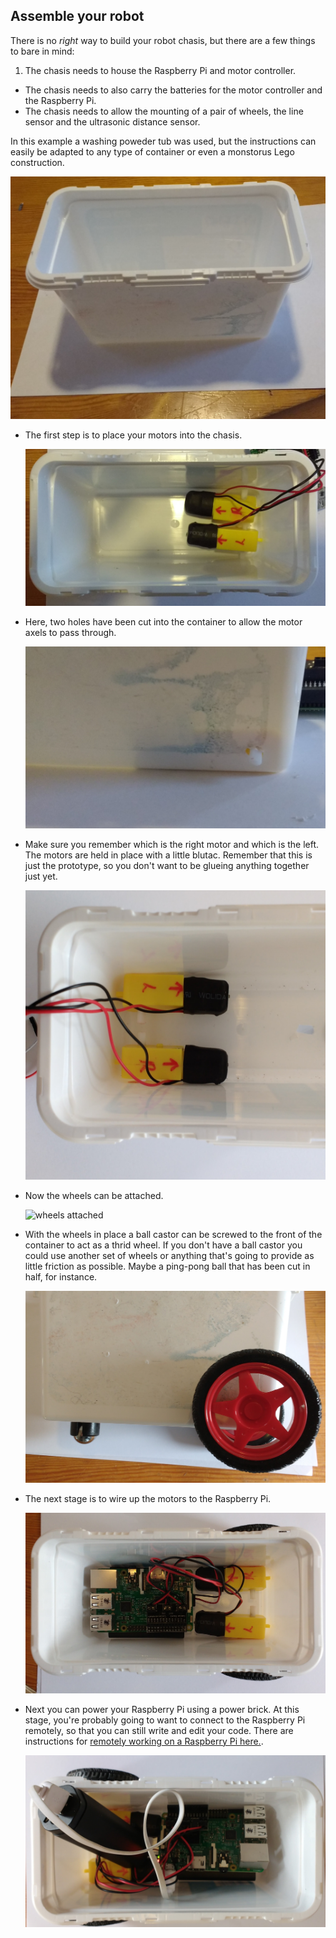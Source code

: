 ## Assemble your robot

There is no *right* way to build your robot chasis, but there are a few things to bare in mind:

1. The chasis needs to house the Raspberry Pi and motor controller.
- The chasis needs to also carry the batteries for the motor controller and the Raspberry Pi.
- The chasis needs to allow the mounting of a pair of wheels, the line sensor and the ultrasonic distance sensor.

In this example a washing poweder tub was used, but the instructions can easily be adapted to any type of container or even a monstorus Lego construction.

![box](images/container.jpg)

- The first step is to place your motors into the chasis. 

	![motors in container](images/placed-motors.jpg)
	
- Here, two holes have been cut into the container to allow the motor axels to pass through. 

	![holes](images/container-hole.jpg)

- Make sure you remember which is the right motor and which is the left. The motors are held in place with a little blutac. Remember that this is just the prototype, so you don't want to be glueing anything together just yet.

	![secured motors](images/secured-motors.jpg)


- Now the wheels can be attached.

	![wheels attached](images/wheels-atached.jpg)

- With the wheels in place a ball castor can be screwed to the front of the container to act as a thrid wheel. If you don't have a ball castor you could use another set of wheels or anything that's going to provide as little friction as possible. Maybe a ping-pong ball that has been cut in half, for instance.

	![ball castor](images/ball-castor.jpg)

- The next stage is to wire up the motors to the Raspberry Pi.

	![wired](images/wired-up.jpg)

- Next you can power your Raspberry Pi using a power brick. At this stage, you're probably going to want to connect to the Raspberry Pi remotely, so that you can still write and edit your code. There are instructions for [remotely working on a Raspberry Pi here.](https://www.raspberrypi.org/learning/teachers-guide/remote/).

	![powered pi](images/powered-pi.jpg)

